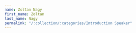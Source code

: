 ```yaml
---
name: Zoltan Nagy
first_name: Zoltan
last_name: Nagy
permalink: "/:collection/:categories/Introduction Speaker"
---
```

